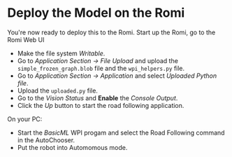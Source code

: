 # Deploy the Model on the Romi
You're now ready to deploy this to the Romi. Start up the Romi, go to the Romi Web UI

- Make the file system *Writable*.
- Go to *Application Section -> File Upload* and upload the `simple_frozen_graph.blob` file and the `wpi_helpers.py` file.
- Go to *Application Section -> Application* and select *Uploaded Python file*.
- Upload the `uploaded.py` file.
- Go to the *Vision Status* and **Enable** the *Console Output*.
- Click the *Up* button to start the road following application.

On your PC:

- Start the *BasicML* WPI progam and select the Road Following command in the AutoChooser.
- Put the robot into Automomous mode.